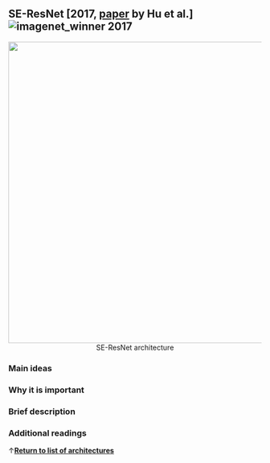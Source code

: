 ## SE-ResNet [2017, [paper](https://arxiv.org/pdf/1709.01507v1.pdf) by Hu et al.] ![imagenet_winner 2017](https://img.shields.io/badge/imagenet_winner-2017-brightgreen.svg?style=plastic)

<p align="center">
  <img src="https://github.com/pechyonkin/key-dl-architectures/blob/master/images/se-resnet.png" width="600"><br/>
  SE-ResNet architecture
</p>

### **Main ideas**

### **Why it is important**

### **Brief description**

### **Additional readings**

↑[**Return to list of architectures**](/README.md)